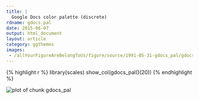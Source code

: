 ```yaml
---
title: |
  Google Docs color palette (discrete)
rdname: gdocs_pal
date: 2015-06-07
output: html_document
layout: article
category: ggthemes
images:
 - /allYourFigureAreBelongToUs/figure/source/1991-05-31-gdocs_pal/gdocs_pal-1.png
---
```





{% highlight r %}
library(scales)
show_col(gdocs_pal()(20))
{% endhighlight %}

![plot of chunk gdocs_pal](/allYourFigureAreBelongToUs/figure/source/1991-05-31-gdocs_pal/gdocs_pal-1.png) 